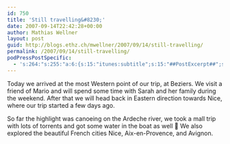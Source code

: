 ```yaml
---
id: 750
title: 'Still travelling&#8230;'
date: 2007-09-14T22:42:28+00:00
author: Mathias Wellner
layout: post
guid: http://blogs.ethz.ch/mwellner/2007/09/14/still-travelling/
permalink: /2007/09/14/still-travelling/
podPressPostSpecific:
  - 's:264:"s:255:"a:6:{s:15:"itunes:subtitle";s:15:"##PostExcerpt##";s:14:"itunes:summary";s:15:"##PostExcerpt##";s:15:"itunes:keywords";s:17:"##WordPressCats##";s:13:"itunes:author";s:10:"##Global##";s:15:"itunes:explicit";s:7:"Default";s:12:"itunes:block";s:7:"Default";}";";'
---
```

Today we arrived at the most Western point of our trip, at Beziers. We visit a friend of Mario and will spend some time with Sarah and her family during the weekend. After that we will head back in Eastern direction towards Nice, where our trip started a few days ago.

So far the highlight was canoeing on the Ardeche river, we took a mall trip with lots of torrents and got some water in the boat as well 🙂 We also explored the beautiful French cities Nice, Aix-en-Provence, and Avignon.